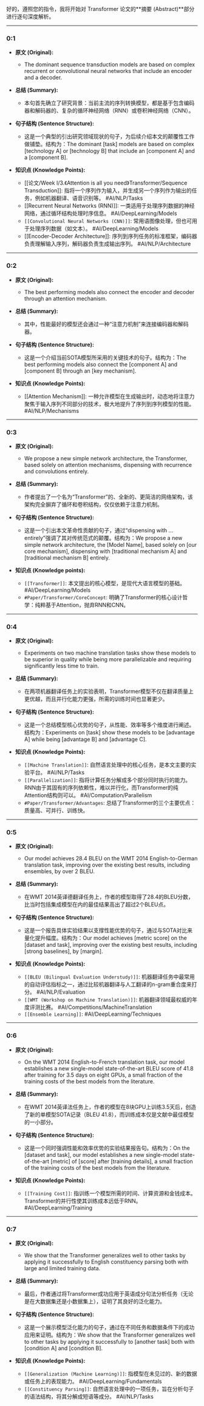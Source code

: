 好的，遵照您的指令，我将开始对 Transformer 论文的**摘要 (Abstract)**部分进行逐句深度解析。

---
### **0:1**

*   **原文 (Original):**
    *   The dominant sequence transduction models are based on complex recurrent or convolutional neural networks that include an encoder and a decoder.

*   **总结 (Summary):**
    *   本句首先确立了研究背景：当前主流的序列转换模型，都是基于包含编码器和解码器的、复杂的循环神经网络（RNN）或卷积神经网络（CNN）。

*   **句子结构 (Sentence Structure):**
    *   这是一个典型的引出研究领域现状的句子，为后续介绍本文的颠覆性工作做铺垫。结构为：The dominant [task] models are based on complex [technology A] or [technology B] that include an [component A] and a [component B].

*   **知识点 (Knowledge Points):**
    *   [[论文/Week Ⅰ/3.《Attention is all you need》Transformer/Sequence Transduction]]: 指将一个序列作为输入，并生成另一个序列作为输出的任务，例如机器翻译、语音识别等。 #AI/NLP/Tasks
    *   [[Recurrent Neural Networks (RNN)]]: 一类适用于处理序列数据的神经网络，通过循环结构处理时序信息。 #AI/DeepLearning/Models
    *   `[[Convolutional Neural Networks (CNN)]]`: 常用语图像处理，但也可用于处理序列数据（如文本）。 #AI/DeepLearning/Models
    *   [[Encoder-Decoder Architecture]]: 序列到序列任务的标准框架，编码器负责理解输入序列，解码器负责生成输出序列。 #AI/NLP/Architecture

---
### **0:2**

*   **原文 (Original):**
    *   The best performing models also connect the encoder and decoder through an attention mechanism.

*   **总结 (Summary):**
    *   其中，性能最好的模型还会通过一种“注意力机制”来连接编码器和解码器。

*   **句子结构 (Sentence Structure):**
    *   这是一个介绍当前SOTA模型所采用的关键技术的句子。结构为：The best performing models also connect the [component A] and [component B] through an [key mechanism].

*   **知识点 (Knowledge Points):**
    *   [[Attention Mechanism]]: 一种允许模型在生成输出时，动态地将注意力聚焦于输入序列不同部分的技术，极大地提升了序列到序列模型的性能。 #AI/NLP/Mechanisms

---
### **0:3**

*   **原文 (Original):**
    *   We propose a new simple network architecture, the Transformer, based solely on attention mechanisms, dispensing with recurrence and convolutions entirely.

*   **总结 (Summary):**
    *   作者提出了一个名为“Transformer”的、全新的、更简洁的网络架构，该架构完全摒弃了循环和卷积结构，仅仅依赖于注意力机制。

*   **句子结构 (Sentence Structure):**
    *   这是一个引出本文革命性贡献的句子，通过“dispensing with ... entirely”强调了其对传统范式的颠覆。结构为：We propose a new simple network architecture, the [Model Name], based solely on [our core mechanism], dispensing with [traditional mechanism A] and [traditional mechanism B] entirely.

*   **知识点 (Knowledge points):**
    *   `[[Transformer]]`: 本文提出的核心模型，是现代大语言模型的基础。 #AI/DeepLearning/Models
    *   `#Paper/Transformer/CoreConcept`: 明确了Transformer的核心设计哲学：纯粹基于Attention，抛弃RNN和CNN。

---
### **0:4**

*   **原文 (Original):**
    *   Experiments on two machine translation tasks show these models to be superior in quality while being more parallelizable and requiring significantly less time to train.

*   **总结 (Summary):**
    *   在两项机器翻译任务上的实验表明，Transformer模型不仅在翻译质量上更优越，而且并行化能力更强，所需的训练时间也显著更少。

*   **句子结构 (Sentence Structure):**
    *   这是一个总结模型核心优势的句子，从性能、效率等多个维度进行阐述。结构为：Experiments on [task] show these models to be [advantage A] while being [advantage B] and [advantage C].

*   **知识点 (Knowledge Points):**
    *   `[[Machine Translation]]`: 自然语言处理中的核心任务，是本文主要的实验平台。 #AI/NLP/Tasks
    *   `[[Parallelization]]`: 指将计算任务分解成多个部分同时执行的能力。RNN由于其固有的序列依赖性，难以并行化，而Transformer的纯Attention结构则可以。 #AI/Computation/Parallelism
    *   `#Paper/Transformer/Advantages`: 总结了Transformer的三个主要优点：质量高、可并行、训练快。

---
### **0:5**

*   **原文 (Original):**
    *   Our model achieves 28.4 BLEU on the WMT 2014 English-to-German translation task, improving over the existing best results, including ensembles, by over 2 BLEU.

*   **总结 (Summary):**
    *   在WMT 2014英译德翻译任务上，作者的模型取得了28.4的BLEU分数，比当时包括集成模型在内的最佳结果高出了超过2个BLEU点。

*   **句子结构 (Sentence Structure):**
    *   这是一个报告具体实验结果以支撑性能优势的句子，通过与SOTA对比来量化提升幅度。结构为：Our model achieves [metric score] on the [dataset and task], improving over the existing best results, including [strong baselines], by [margin].

*   **知识点 (Knowledge Points):**
    *   `[[BLEU (Bilingual Evaluation Understudy)]]`: 机器翻译任务中最常用的自动评估指标之一，通过比较机器翻译与人工翻译的n-gram重合度来打分。 #AI/NLP/Evaluation
    *   `[[WMT (Workshop on Machine Translation)]]`: 机器翻译领域最权威的年度评测比赛。 #AI/Competitions/MachineTranslation
    *   `[[Ensemble Learning]]`: #AI/DeepLearning/Techniques

---
### **0:6**

*   **原文 (Original):**
    *   On the WMT 2014 English-to-French translation task, our model establishes a new single-model state-of-the-art BLEU score of 41.8 after training for 3.5 days on eight GPUs, a small fraction of the training costs of the best models from the literature.

*   **总结 (Summary):**
    *   在WMT 2014英译法任务上，作者的模型在8块GPU上训练3.5天后，创造了新的单模型SOTA记录（BLEU 41.8），而训练成本仅是文献中最佳模型的一小部分。

*   **句子结构 (Sentence Structure):**
    *   这是一个同时强调性能和效率优势的实验结果报告句。结构为：On the [dataset and task], our model establishes a new single-model state-of-the-art [metric] of [score] after [training details], a small fraction of the training costs of the best models from the literature.

*   **知识点 (Knowledge Points):**
    *   `[[Training Cost]]`: 指训练一个模型所需的时间、计算资源和金钱成本。Transformer的并行性使其训练成本远低于RNN。 #AI/DeepLearning/Training

---
### **0:7**

*   **原文 (Original):**
    *   We show that the Transformer generalizes well to other tasks by applying it successfully to English constituency parsing both with large and limited training data.

*   **总结 (Summary):**
    *   最后，作者通过将Transformer成功应用于英语成分句法分析任务（无论是在大数据集还是小数据集上），证明了其良好的泛化能力。

*   **句子结构 (Sentence Structure):**
    *   这是一个展示模型泛化能力的句子，通过在不同任务和数据条件下的成功应用来证明。结构为：We show that the Transformer generalizes well to other tasks by applying it successfully to [another task] both with [condition A] and [condition B].

*   **知识点 (Knowledge Points):**
    *   `[[Generalization (Machine Learning)]]`: 指模型在未见过的、新的数据或任务上的表现能力。 #AI/DeepLearning/Fundamentals
    *   `[[Constituency Parsing]]`: 自然语言处理中的一项任务，旨在分析句子的语法结构，将其分解成短语等成分。 #AI/NLP/Tasks
